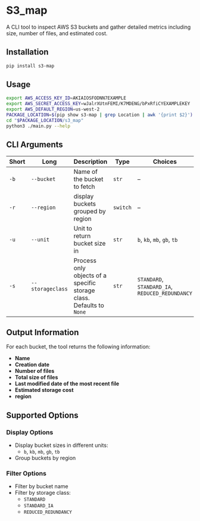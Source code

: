 # S3_map

A CLI tool to inspect AWS S3 buckets and gather detailed metrics including size, number of files, and estimated cost.

## Installation

```bash
pip install s3-map
```

## Usage

```bash
export AWS_ACCESS_KEY_ID=AKIAIOSFODNN7EXAMPLE
export AWS_SECRET_ACCESS_KEY=wJalrXUtnFEMI/K7MDENG/bPxRfiCYEXAMPLEKEY
export AWS_DEFAULT_REGION=us-west-2
PACKAGE_LOCATION=$(pip show s3-map | grep Location | awk '{print $2}')
cd "$PACKAGE_LOCATION/s3_map"
python3 ./main.py --help
```

## CLI Arguments

| Short | Long           | Description                                                                                       | Type   | Choices                                        | Default |
|-------|----------------|---------------------------------------------------------------------------------------------------|--------|------------------------------------------------|---------|
| `-b`  | `--bucket`     | Name of the bucket to fetch                                                                       | `str`  | –                                              | –       |
| `-r`  | `--region`     | display buckets grouped by region                      | `switch`  | –                                              | –       |
| `-u`  | `--unit`       | Unit to return bucket size in                                                                     | `str`  | `b`, `kb`, `mb`, `gb`, `tb`                    | `b`     |
| `-s`  | `--storageclass` | Process only objects of a specific storage class. Defaults to `None`                            | `str`  | `STANDARD`, `STANDARD_IA`, `REDUCED_REDUNDANCY` | `None`  |
## Output Information

For each bucket, the tool returns the following information:

- **Name**
- **Creation date**
- **Number of files**
- **Total size of files**
- **Last modified date of the most recent file**
- **Estimated storage cost**
- **region**

## Supported Options

### Display Options

- Display bucket sizes in different units:
  - `b`, `kb`, `mb`, `gb`, `tb`
- Group buckets by region

### Filter Options

- Filter by bucket name
- Filter by storage class:
  - `STANDARD`
  - `STANDARD_IA`
  - `REDUCED_REDUNDANCY`
